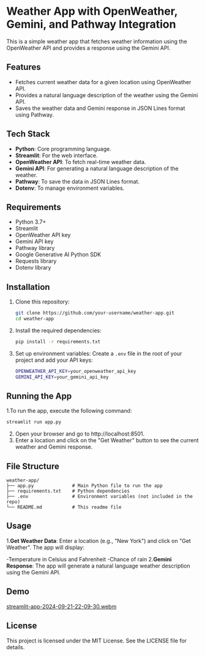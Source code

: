 ﻿# Weather App with OpenWeather, Gemini, and Pathway Integration

This is a simple weather app that fetches weather information using the OpenWeather API and provides a response using the Gemini API. 
## Features

- Fetches current weather data for a given location using OpenWeather API.
- Provides a natural language description of the weather using the Gemini API.
- Saves the weather data and Gemini response in JSON Lines format using Pathway.

## Tech Stack

- **Python**: Core programming language.
- **Streamlit**: For the web interface.
- **OpenWeather API**: To fetch real-time weather data.
- **Gemini API**: For generating a natural language description of the weather.
- **Pathway**: To save the data in JSON Lines format.
- **Dotenv**: To manage environment variables.

## Requirements

- Python 3.7+
- Streamlit
- OpenWeather API key
- Gemini API key
- Pathway library
- Google Generative AI Python SDK
- Requests library
- Dotenv library

## Installation

1. Clone this repository:

   ```bash
   git clone https://github.com/your-username/weather-app.git
   cd weather-app

2. Install the required dependencies:
   ```bash
   pip install -r requirements.txt
   ```
3. Set up environment variables:
   Create a `.env` file in the root of your project and add your API keys:
   ```bash
   OPENWEATHER_API_KEY=your_openweather_api_key
   GEMINI_API_KEY=your_gemini_api_key
   ```
## Running the App
1.To run the app, execute the following command:
   ```bash
   streamlit run app.py
   ```

2. Open your browser and go to http://localhost:8501.
3. Enter a location and click on the "Get Weather" button to see the current weather and Gemini response.

## File Structure
   ```code
   weather-app/
   ├── app.py              # Main Python file to run the app
   ├── requirements.txt    # Python dependencies
   ├── .env                # Environment variables (not included in the repo)
   └── README.md           # This readme file
   ```

## Usage
1.**Get Weather Data**: Enter a location (e.g., "New York") and click on "Get Weather". The app will display:

   -Temperature in Celsius and Fahrenheit
   -Chance of rain
2.**Gemini Response**: The app will generate a natural language weather description using the Gemini API.



## Demo
[streamlit-app-2024-09-21-22-09-30.webm](https://github.com/user-attachments/assets/c3a2426b-3bc9-40b7-8875-5de57df712d7)

## License
   This project is licensed under the MIT License. See the LICENSE file for details.





